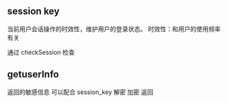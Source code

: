 ## session key
当前用户会话操作的时效性，维护用户的登录状态。
时效性：和用户的使用频率有关

通过 checkSession 检查

## getuserInfo
返回的敏感信息 可以配合 session_key 解密
加密 返回